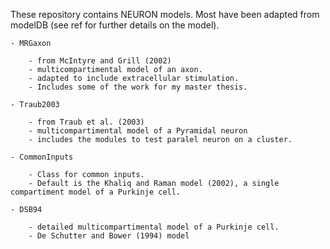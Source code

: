 These repository contains NEURON models. Most have been adapted from modelDB (see ref for further details on the model).

	- MRGaxon 
	
		- from McIntyre and Grill (2002)
		- multicompartimental model of an axon.
		- adapted to include extracellular stimulation.
  		- Includes some of the work for my master thesis.

	- Traub2003 
	
		- from Traub et al. (2003)
		- multicompartimental model of a Pyramidal neuron
  		- includes the modules to test paralel neuron on a cluster.
	
	- CommonInputs  
	
		- Class for common inputs.
		- Default is the Khaliq and Raman model (2002), a single compartiment model of a Purkinje cell.
	
	- DSB94	
	
		- detailed multicompartimental model of a Purkinje cell.
		- De Schutter and Bower (1994) model

